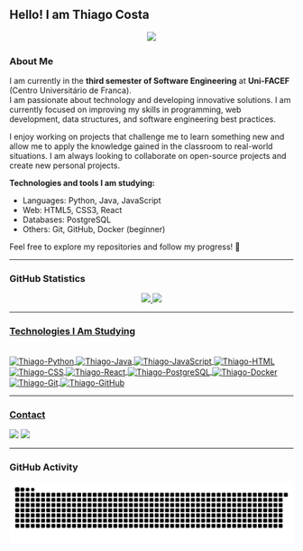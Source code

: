 ## Hello! I am Thiago Costa

<div align="center">
<img height="300em" src="https://user-images.githubusercontent.com/103541346/207719344-725d2008-eeab-4af8-8d2a-34c6159817b5.png">
</div>

### About Me

I am currently in the **third semester of Software Engineering** at **Uni-FACEF** (Centro Universitário de Franca).  
I am passionate about technology and developing innovative solutions. I am currently focused on improving my skills in programming, web development, data structures, and software engineering best practices.

I enjoy working on projects that challenge me to learn something new and allow me to apply the knowledge gained in the classroom to real-world situations. I am always looking to collaborate on open-source projects and create new personal projects.

**Technologies and tools I am studying:**  
- Languages: Python, Java, JavaScript  
- Web: HTML5, CSS3, React  
- Databases: PostgreSQL  
- Others: Git, GitHub, Docker (beginner)

Feel free to explore my repositories and follow my progress! 🚀

---

### GitHub Statistics

<div align="center">
  <a href="https://github.com/Thiago-Costta">
  <img height="180em" src="https://github-readme-stats.vercel.app/api?username=thiago-costta&show_icons=true&theme=radical&include_all_commits=true&count_private=true"/>
  <img height="160em" src="https://github-readme-stats.vercel.app/api/top-langs/?username=thiago-costta&layout=compact&langs_count=7&theme=radical"/>
</div>

---

### Technologies I Am Studying

<div style="display: inline_block"><br>
  <img align="center" alt="Thiago-Python" height="40" width="50" src="https://cdn.jsdelivr.net/gh/devicons/devicon/icons/python/python-original.svg" />
  <img align="center" alt="Thiago-Java" height="40" width="50" src="https://cdn.jsdelivr.net/gh/devicons/devicon/icons/java/java-original.svg" />
  <img align="center" alt="Thiago-JavaScript" height="40" width="50" src="https://cdn.jsdelivr.net/gh/devicons/devicon/icons/javascript/javascript-original.svg" />
  <img align="center" alt="Thiago-HTML" height="40" width="50" src="https://cdn.jsdelivr.net/gh/devicons/devicon/icons/html5/html5-original.svg" />
  <img align="center" alt="Thiago-CSS" height="40" width="50" src="https://cdn.jsdelivr.net/gh/devicons/devicon/icons/css3/css3-original.svg" />
  <img align="center" alt="Thiago-React" height="40" width="50" src="https://cdn.jsdelivr.net/gh/devicons/devicon/icons/react/react-original.svg" />
  <img align="center" alt="Thiago-PostgreSQL" height="40" width="50" src="https://cdn.jsdelivr.net/gh/devicons/devicon/icons/postgresql/postgresql-original.svg" />
  <img align="center" alt="Thiago-Docker" height="40" width="50" src="https://cdn.jsdelivr.net/gh/devicons/devicon/icons/docker/docker-original.svg" />
  <img align="center" alt="Thiago-Git" height="40" width="50" src="https://cdn.jsdelivr.net/gh/devicons/devicon/icons/git/git-original.svg" />
  <img align="center" alt="Thiago-GitHub" height="40" width="50" src="https://cdn.jsdelivr.net/gh/devicons/devicon/icons/github/github-original.svg" />
</div>

---

### Contact

<div> 
 <a href="mailto:thiagocostta2000@gmail.com"><img src="https://img.shields.io/badge/Gmail-D14836?style=for-the-badge&logo=gmail&logoColor=white" target="_blank"></a>
 <a href="https://www.linkedin.com/in/thiago-keven-costa/" target="_blank"><img src="https://img.shields.io/badge/LinkedIn-0077B5?style=for-the-badge&logo=linkedin&logoColor=white" target="_blank"></a> 
</div>

---

### GitHub Activity

![Snake animation](https://github.com/Thiago-Costta/Thiago-Costta/blob/output/github-contribution-grid-snake.svg)
